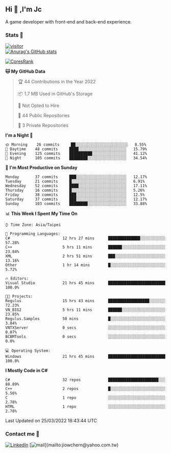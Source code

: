 ## Hi 👋 ,I'm Jc  

A game developer with front-end and back-end experience.  

### Stats  📝
[![visitor](https://visitor-badge.glitch.me/badge?page_id=jiowchern.jiowchern&style=flat-square&color=0088cc)](https://visitor-badge.glitch.me/badge?page_id=jiowchern.jiowchern&style=flat-square&color=0088cc)  
[![Anurag's GitHub stats](https://github-readme-stats.vercel.app/api?username=jiowchern&count_private=true&&show_icons=true)](https://github.com/anuraghazra/github-readme-stats)  
<!-- [![trophy](https://github-profile-trophy.vercel.app/?username=jiowchern)](https://github.com/ryo-ma/github-profile-trophy)   -->
[![CoresRank](https://cr-ss-service.azurewebsites.net/api/ScreenShot?widget=summary&username=jiowchern)](https://cr-ss-service.azurewebsites.net/api/ScreenShot?widget=summary&username=jiowchern)


<!--START_SECTION:waka-->
**🐱 My GitHub Data** 

> 🏆 44 Contributions in the Year 2022
 > 
> 📦 1.7 MB Used in GitHub's Storage 
 > 
> 🚫 Not Opted to Hire
 > 
> 📜 44 Public Repositories 
 > 
> 🔑 3 Private Repositories  
 > 
**I'm a Night 🦉** 

```text
🌞 Morning    26 commits     ██░░░░░░░░░░░░░░░░░░░░░░░   8.55% 
🌆 Daytime    48 commits     ████░░░░░░░░░░░░░░░░░░░░░   15.79% 
🌃 Evening    125 commits    ██████████░░░░░░░░░░░░░░░   41.12% 
🌙 Night      105 commits    ████████░░░░░░░░░░░░░░░░░   34.54%

```
📅 **I'm Most Productive on Sunday** 

```text
Monday       37 commits     ███░░░░░░░░░░░░░░░░░░░░░░   12.17% 
Tuesday      21 commits     █░░░░░░░░░░░░░░░░░░░░░░░░   6.91% 
Wednesday    52 commits     ████░░░░░░░░░░░░░░░░░░░░░   17.11% 
Thursday     16 commits     █░░░░░░░░░░░░░░░░░░░░░░░░   5.26% 
Friday       38 commits     ███░░░░░░░░░░░░░░░░░░░░░░   12.5% 
Saturday     37 commits     ███░░░░░░░░░░░░░░░░░░░░░░   12.17% 
Sunday       103 commits    ████████░░░░░░░░░░░░░░░░░   33.88%

```


📊 **This Week I Spent My Time On** 

```text
⌚︎ Time Zone: Asia/Taipei

💬 Programming Languages: 
C#                       12 hrs 27 mins      ██████████████░░░░░░░░░░░   57.28% 
C++                      5 hrs 11 mins       ██████░░░░░░░░░░░░░░░░░░░   23.84% 
XML                      2 hrs 51 mins       ███░░░░░░░░░░░░░░░░░░░░░░   13.16% 
Other                    1 hr 14 mins        █░░░░░░░░░░░░░░░░░░░░░░░░   5.72%

🔥 Editors: 
Visual Studio            21 hrs 45 mins      █████████████████████████   100.0%

🐱‍💻 Projects: 
Regulus                  15 hrs 43 mins      ██████████████████░░░░░░░   72.23% 
VN_BIG2                  5 hrs 11 mins       ██████░░░░░░░░░░░░░░░░░░░   23.85% 
Regulus.Samples          50 mins             █░░░░░░░░░░░░░░░░░░░░░░░░   3.84% 
VNTXServer               0 secs              ░░░░░░░░░░░░░░░░░░░░░░░░░   0.07% 
BCBMTools                0 secs              ░░░░░░░░░░░░░░░░░░░░░░░░░   0.0%

💻 Operating System: 
Windows                  21 hrs 45 mins      █████████████████████████   100.0%

```

**I Mostly Code in C#** 

```text
C#                       32 repos            ██████████████████████░░░   88.89% 
C++                      2 repos             █░░░░░░░░░░░░░░░░░░░░░░░░   5.56% 
C                        1 repo              ░░░░░░░░░░░░░░░░░░░░░░░░░   2.78% 
HTML                     1 repo              ░░░░░░░░░░░░░░░░░░░░░░░░░   2.78%

```



 Last Updated on 25/03/2022 18:43:44 UTC
<!--END_SECTION:waka-->



### Contact me 💬
[![LinkedIn](https://img.shields.io/badge/-JiowchernChen-0077B5?style==flat-square&logo=LinkedIn&logoColor=white)](https://www.linkedin.com/in/jiowchern-chen-4aaa90b7/) [![mail](https://img.shields.io/badge/-jiowchern%40yahoo.com.tw-blueviolet?style=flat-square&logo=yahoo!)](mailto:jiowchern@yahoo.com.tw)    

<!-- [![Linkedin Badge](https://img.shields.io/badge/-LinkedIn-blue?style=flat-square&logo=Linkedin&logoColor=white&link=https://www.linkedin.com/in/jiowchern-chen-4aaa90b7/)](https://www.linkedin.com/in/jiowchern-chen-4aaa90b7/) -->


<!--
**jiowchern/jiowchern** is a ✨ _special_ ✨ repository because its `README.md` (this file) appears on your GitHub profile.

Here are some ideas to get you started:

- 🔭 I’m currently working on ...
- 🌱 I’m currently learning ...
- 👯 I’m looking to collaborate on ...
- 🤔 I’m looking for help with ...
- 💬 Ask me about ...
- 📫 How to reach me: ...
- 😄 Pronouns: ...
- ⚡ Fun fact: ...
-->
